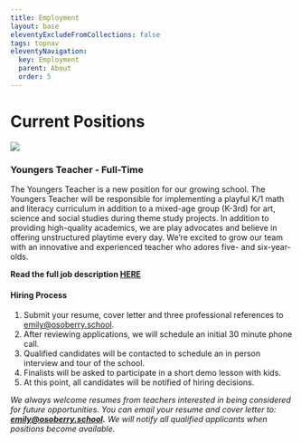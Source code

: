 ```yaml
---
title: Employment
layout: base
eleventyExcludeFromCollections: false
tags: topnav
eleventyNavigation:
  key: Employment
  parent: About
  order: 5
---
```

# Current Positions

![](/assets/uploads/copy-of-we’re-hiring-1000-x-500-px-.png)

### Youngers Teacher - Full-Time

The Youngers Teacher is a new position for our growing school. The Youngers Teacher will be responsible for implementing a playful K/1 math and literacy curriculum in addition to a mixed-age group (K-3rd) for art, science and social studies during theme study projects. In addition to providing high-quality academics, we are play advocates and believe in offering unstructured playtime every day. We’re excited to grow our team with an innovative and experienced teacher who adores five- and six-year-olds. 

**Read the full job description [HERE](https://drive.google.com/file/d/1UR_Ks_U_3ugDpgaDEOm8Uthjbe8_MXje/view?usp=sharing)**

#### Hiring Process

1. Submit your resume, cover letter and three professional references to emily@osoberry.school.
2. After reviewing applications, we will schedule an initial 30 minute phone call.
3. Qualified candidates will be contacted to schedule an in person interview and tour of the school. 
4. Finalists will be asked to participate in a short demo lesson with kids. 
5. At this point, all candidates will be notified of hiring decisions. 

*We always welcome resumes from teachers interested in being considered for future opportunities. You can email your resume and cover letter to: **emily@osoberry.school.** We will notify all qualified applicants when positions become available.*
